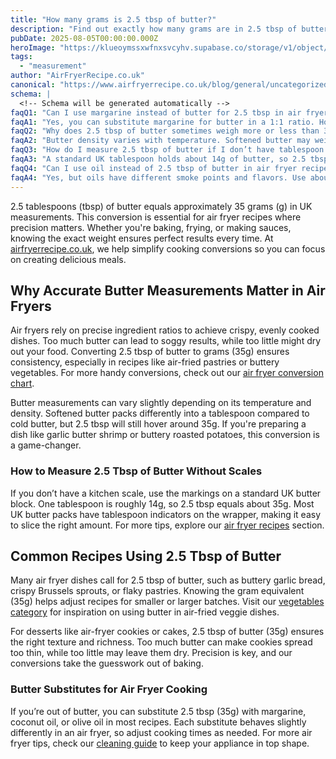 ```yaml
---
title: "How many grams is 2.5 tbsp of butter?"
description: "Find out exactly how many grams are in 2.5 tbsp of butter with our simple UK conversion guide. Perfect for air fryer recipes!"
pubDate: 2025-08-05T00:00:00.000Z
heroImage: "https://klueoymssxwfnxsvcyhv.supabase.co/storage/v1/object/public/Shmucket/how-many-grams-is-2-5-tbsp-of-butter.webp"
tags:
  - "measurement"
author: "AirFryerRecipe.co.uk"
canonical: "https://www.airfryerrecipe.co.uk/blog/general/uncategorized/how-many-grams-is-2-5-tbsp-of-butter"
schema: |
  <!-- Schema will be generated automatically -->
faqQ1: "Can I use margarine instead of butter for 2.5 tbsp in air fryer recipes?"
faqA1: "Yes, you can substitute margarine for butter in a 1:1 ratio. However, margarine may have a higher water content, which can affect crispiness. Adjust cooking times slightly if needed."
faqQ2: "Why does 2.5 tbsp of butter sometimes weigh more or less than 35g?"
faqA2: "Butter density varies with temperature. Softened butter may weigh slightly less per tablespoon, while cold butter can be denser. For accuracy, use a kitchen scale or the wrapper markings."
faqQ3: "How do I measure 2.5 tbsp of butter if I don’t have tablespoon markings?"
faqA3: "A standard UK tablespoon holds about 14g of butter, so 2.5 tbsp is roughly 35g. Cut a 35g slice from a butter block using a ruler or estimate based on the pack’s weight."
faqQ4: "Can I use oil instead of 2.5 tbsp of butter in air fryer recipes?"
faqA4: "Yes, but oils have different smoke points and flavors. Use about 28ml (2.5 tbsp) of oil, but expect slight texture differences. Olive oil works well for savory dishes, while coconut oil suits baking."
---
```

<p>2.5 tablespoons (tbsp) of butter equals approximately 35 grams (g) in UK measurements. This conversion is essential for air fryer recipes where precision matters. Whether you're baking, frying, or making sauces, knowing the exact weight ensures perfect results every time. At <a href=https://www.airfryerrecipe.co.uk>airfryerrecipe.co.uk</a>, we help simplify cooking conversions so you can focus on creating delicious meals.</p>  

<h2>Why Accurate Butter Measurements Matter in Air Fryers</h2>  
<p>Air fryers rely on precise ingredient ratios to achieve crispy, evenly cooked dishes. Too much butter can lead to soggy results, while too little might dry out your food. Converting 2.5 tbsp of butter to grams (35g) ensures consistency, especially in recipes like air-fried pastries or buttery vegetables. For more handy conversions, check out our <a href=https://www.airfryerrecipe.co.uk/air-fryer-conversion-chart>air fryer conversion chart</a>.</p>  

<p>Butter measurements can vary slightly depending on its temperature and density. Softened butter packs differently into a tablespoon compared to cold butter, but 2.5 tbsp will still hover around 35g. If you're preparing a dish like garlic butter shrimp or buttery roasted potatoes, this conversion is a game-changer.</p>  

<h3>How to Measure 2.5 Tbsp of Butter Without Scales</h3>  
<p>If you don’t have a kitchen scale, use the markings on a standard UK butter block. One tablespoon is roughly 14g, so 2.5 tbsp equals about 35g. Most UK butter packs have tablespoon indicators on the wrapper, making it easy to slice the right amount. For more tips, explore our <a href=https://www.airfryerrecipe.co.uk/recipes>air fryer recipes</a> section.</p>  

<h2>Common Recipes Using 2.5 Tbsp of Butter</h2>  
<p>Many air fryer dishes call for 2.5 tbsp of butter, such as buttery garlic bread, crispy Brussels sprouts, or flaky pastries. Knowing the gram equivalent (35g) helps adjust recipes for smaller or larger batches. Visit our <a href=https://www.airfryerrecipe.co.uk/recipe-category/vegetables>vegetables category</a> for inspiration on using butter in air-fried veggie dishes.</p>  

<p>For desserts like air-fryer cookies or cakes, 2.5 tbsp of butter (35g) ensures the right texture and richness. Too much butter can make cookies spread too thin, while too little may leave them dry. Precision is key, and our conversions take the guesswork out of baking.</p>  

<h3>Butter Substitutes for Air Fryer Cooking</h3>  
<p>If you’re out of butter, you can substitute 2.5 tbsp (35g) with margarine, coconut oil, or olive oil in most recipes. Each substitute behaves slightly differently in an air fryer, so adjust cooking times as needed. For more air fryer tips, check our <a href=https://www.airfryerrecipe.co.uk/air-fryer-cleaner>cleaning guide</a> to keep your appliance in top shape.</p>
